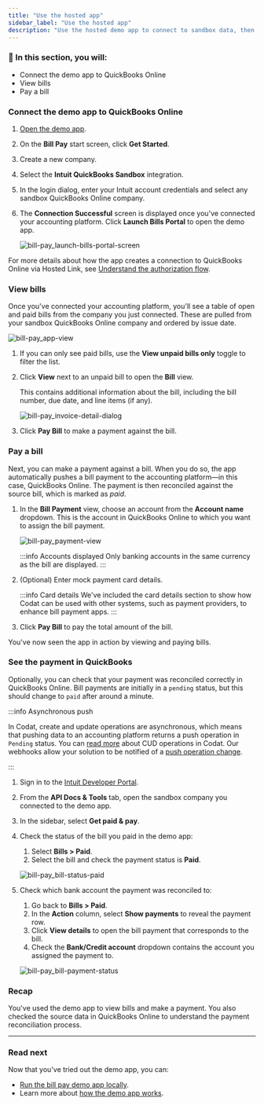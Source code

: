 ```yaml
---
title: "Use the hosted app"
sidebar_label: "Use the hosted app"
description: "Use the hosted demo app to connect to sandbox data, then view and pay bills. To close the loop, see how payments are reconciled in QuickBooks"
---
```


### 🚀 In this section, you will:

- Connect the demo app to QuickBooks Online
- View bills
- Pay a bill

### Connect the demo app to QuickBooks Online

1. <a href="https://demo-bill-pay.vercel.app/" target="_blank">Open the demo app</a>.
2. On the **Bill Pay** start screen, click **Get Started**.
3. Create a new company.
4. Select the **Intuit QuickBooks Sandbox** integration.   
5. In the login dialog, enter your Intuit account credentials and select any sandbox QuickBooks Online company. 

6. The **Connection Successful** screen is displayed once you've connected your accounting platform. Click **Launch Bills Portal** to open the demo app.

   ![bill-pay_launch-bills-portal-screen](/img/use-cases/bill-pay/bill-pay_launch-bills-portal-screen.png)

For more details about how the app creates a connection to QuickBooks Online via Hosted Link, see [Understand the authorization flow](/payables/guides/bill-pay/how-the-demo-app-works#understand-the-authorization-flow).

### View bills

Once you've connected your accounting platform, you'll see a table of open and paid bills from the company you just connected. These are pulled from your sandbox QuickBooks Online company and ordered by issue date. 

![bill-pay_app-view](/img/use-cases/bill-pay/bill-pay_app-view.png "Bill pay demo app UI")

1. If you can only see paid bills, use the **View unpaid bills only** toggle to filter the list.
2. Click **View** next to an unpaid bill to open the **Bill** view. 

   This contains additional information about the bill, including the bill number, due date, and line items (if any).
   
   ![bill-pay_invoice-detail-dialog](/img/use-cases/bill-pay/bill-pay_bill-detail-dialog-renamed.png "The Bill view shows additional information about an unpaid bill.")
   
3. Click **Pay Bill** to make a payment against the bill.

### Pay a bill

Next, you can make a payment against a bill. When you do so, the app automatically pushes a bill payment to the accounting platform&mdash;in this case, QuickBooks Online. The payment is then reconciled against the source bill, which is marked as *paid*.

1. In the **Bill Payment** view, choose an account from the **Account name** dropdown. This is the account in QuickBooks Online to which you want to assign the bill payment.
   
   ![bill-pay_payment-view](/img/use-cases/bill-pay/bill-pay_payment-view.png "The Bill Payment view with the Account Name field highlighted.")
   
   :::info Accounts displayed
   Only banking accounts in the same currency as the bill are displayed.
   :::

2. (Optional) Enter mock payment card details. 
   
   :::info Card details
   We've included the card details section to show how Codat can be used with other systems, such as payment providers, to enhance bill payment apps.
   :::

3. Click **Pay Bill** to pay the total amount of the bill.

You've now seen the app in action by viewing and paying bills.

### See the payment in QuickBooks

Optionally, you can check that your payment was reconciled correctly in QuickBooks Online. Bill payments are initially in a `pending` status, but this should change to `paid` after around a minute. 

:::info Asynchronous push

In Codat, create and update operations are asynchronous, which means that pushing data to an accounting platform returns a push operation in `Pending` status. You can [read more](/using-the-api/push) about CUD operations in Codat. Our webhooks allow your solution to be notified of a [push operation change](/using-the-api/push#monitor-the-status-of-your-operation).

:::

1. Sign in to the <a href="https://developer.intuit.com/" target="_blank">Intuit Developer Portal</a>.
2. From the **API Docs & Tools** tab, open the sandbox company you connected to the demo app.
2. In the sidebar, select **Get paid & pay**.
3. Check the status of the bill you paid in the demo app:
   1. Select **Bills > Paid**.
   2. Select the bill and check the payment status is **Paid**.
   
   ![bill-pay_bill-status-paid](/img/use-cases/bill-pay/bill-pay_qbo-sandbox-company-bill-status-of-paid.png "A bill in QBO with a status of PAID.")

4. Check which bank account the payment was reconciled to:
   1. Go back to **Bills > Paid**.
   2. In the **Action** column, select **Show payments** to reveal the payment row.
   3. Click **View details** to open the bill payment that corresponds to the bill.
   4. Check the **Bank/Credit account** dropdown contains the account you assigned the payment to. 
   
   ![bill-pay_bill-payment-status](/img/use-cases/bill-pay/bill-pay_bill-payment-mapping-account.png "A bill payment in QBO showing the Checking account in the Bank/Credit account dropdown.")

### Recap

You've used the demo app to view bills and make a payment.  You also checked the source data in QuickBooks Online to understand the payment reconciliation process.

<hr />

### Read next

Now that you've tried out the demo app, you can:

- [Run the bill pay demo app locally](/payables/guides/bill-pay/run-demo-app-locally).
- Learn more about [how the demo app works](/payables/guides/bill-pay/how-the-demo-app-works).